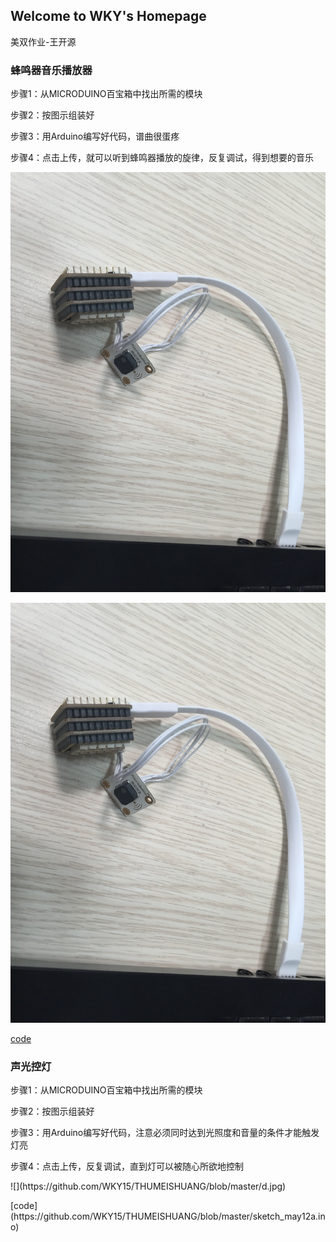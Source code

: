 ## Welcome to WKY's Homepage
美双作业-王开源
### 蜂鸣器音乐播放器

<p>步骤1：从MICRODUINO百宝箱中找出所需的模块</p>
<p>步骤2：按图示组装好</p>
<p>步骤3：用Arduino编写好代码，谱曲很蛋疼</p>
<p>步骤4：点击上传，就可以听到蜂鸣器播放的旋律，反复调试，得到想要的音乐</p>
<img src="https://github.com/WKY15/THUMEISHUANG/blob/master/fmq.JPG">

![图1](/fmq.JPG)

[code](github.com/WKY15/THUMEISHUANG/blob/master/sketch_may03a.ino)

### 声光控灯

<p>步骤1：从MICRODUINO百宝箱中找出所需的模块</p>
<p>步骤2：按图示组装好</p>
<p>步骤3：用Arduino编写好代码，注意必须同时达到光照度和音量的条件才能触发灯亮</p>
<p>步骤4：点击上传，反复调试，直到灯可以被随心所欲地控制</p>
<p>![](https://github.com/WKY15/THUMEISHUANG/blob/master/d.jpg)</p>
<p>[code](https://github.com/WKY15/THUMEISHUANG/blob/master/sketch_may12a.ino)</p>
